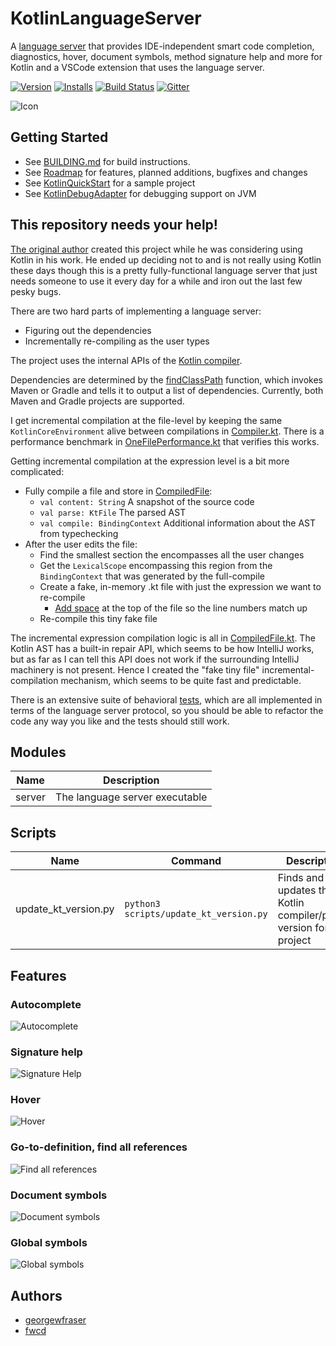 # KotlinLanguageServer
A [language server](https://microsoft.github.io/language-server-protocol/) that provides IDE-independent smart code completion, diagnostics, hover, document symbols, method signature help and more for Kotlin and a VSCode extension that uses the language server.

[![Version](https://vsmarketplacebadge.apphb.com/version-short/fwcd.kotlin.svg)](https://marketplace.visualstudio.com/items?itemName=fwcd.kotlin)
[![Installs](https://vsmarketplacebadge.apphb.com/installs-short/fwcd.kotlin.svg)](https://marketplace.visualstudio.com/items?itemName=fwcd.kotlin)
[![Build Status](https://travis-ci.org/fwcd/KotlinLanguageServer.svg?branch=master)](https://travis-ci.org/fwcd/KotlinLanguageServer)
[![Gitter](https://badges.gitter.im/fwcd-projects/KotlinLanguageServer.png)](https://gitter.im/fwcd-projects/KotlinLanguageServer)

![Icon](Icon128.png)

## Getting Started
* See [BUILDING.md](BUILDING.md) for build instructions.
* See [Roadmap](https://github.com/fwcd/KotlinLanguageServer/projects/1) for features, planned additions, bugfixes and changes
* See [KotlinQuickStart](https://github.com/fwcd/KotlinQuickStart) for a sample project
* See [KotlinDebugAdapter](https://github.com/fwcd/KotlinDebugAdapter) for debugging support on JVM

## This repository needs your help!
[The original author](https://github.com/georgewfraser) created this project while he was considering using Kotlin in his work. He ended up deciding not to and is not really using Kotlin these days though this is a pretty fully-functional language server that just needs someone to use it every day for a while and iron out the last few pesky bugs.

There are two hard parts of implementing a language server:
- Figuring out the dependencies
- Incrementally re-compiling as the user types

The project uses the internal APIs of the [Kotlin compiler](https://github.com/JetBrains/kotlin/tree/master/compiler).

Dependencies are determined by the [findClassPath](src/main/kotlin/org/javacs/kt/classpath/findClassPath.kt) function, which invokes Maven or Gradle and tells it to output a list of dependencies. Currently, both Maven and Gradle projects are supported.

I get incremental compilation at the file-level by keeping the same `KotlinCoreEnvironment` alive between compilations in [Compiler.kt](src/main/kotlin/org/javacs/kt/Compiler.kt). There is a performance benchmark in [OneFilePerformance.kt](src/test/kotlin/org/javacs/kt/OneFilePerformance.kt) that verifies this works.

Getting incremental compilation at the expression level is a bit more complicated:
- Fully compile a file and store in [CompiledFile](src/main/kotlin/org/javacs/kt/CompiledFile.kt):
    - `val content: String` A snapshot of the source code
    - `val parse: KtFile` The parsed AST
    - `val compile: BindingContext` Additional information about the AST from typechecking
- After the user edits the file:
    - Find the smallest section the encompasses all the user changes
    - Get the `LexicalScope` encompassing this region from the `BindingContext` that was generated by the full-compile
    - Create a fake, in-memory .kt file with just the expression we want to re-compile
        - [Add space](src/main/kotlin/org/javacs/kt/CompiledFile.kt#L81) at the top of the file so the line numbers match up
    - Re-compile this tiny fake file

The incremental expression compilation logic is all in [CompiledFile.kt](src/main/kotlin/org/javacs/kt/CompiledFile.kt). The Kotlin AST has a built-in repair API, which seems to be how IntelliJ works, but as far as I can tell this API does not work if the surrounding IntelliJ machinery is not present. Hence I created the "fake tiny file" incremental-compilation mechanism, which seems to be quite fast and predictable.

There is an extensive suite of behavioral [tests](src/test/kotlin/org/javacs/kt), which are all implemented in terms of the language server protocol, so you should be able to refactor the code any way you like and the tests should still work.

## Modules

| Name | Description |
| ---- | ----------- |
| server | The language server executable |

## Scripts

| Name | Command | Description |
| ---- | ------- | ----------- |
| update_kt_version.py | `python3 scripts/update_kt_version.py` | Finds and updates the Kotlin compiler/plugin version for this project |

## Features

### Autocomplete
![Autocomplete](images/Autocomplete.png)

### Signature help
![Signature Help](images/SignatureHelp.png)

### Hover
![Hover](images/Hover.png)

### Go-to-definition, find all references
![Find all references](images/FindAllReferences.png)

### Document symbols
![Document symbols](images/DocumentSymbols.png)

### Global symbols
![Global symbols](images/GlobalSymbols.png)

## Authors
* [georgewfraser](https://github.com/georgewfraser)
* [fwcd](https://github.com/fwcd)
